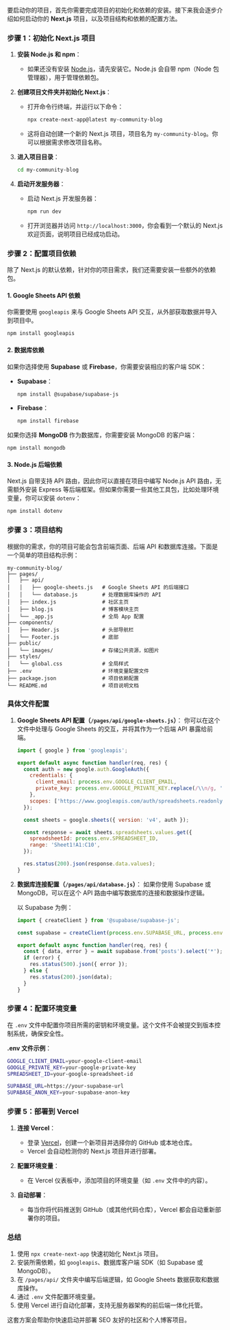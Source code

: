 要启动你的项目，首先你需要完成项目的初始化和依赖的安装。接下来我会逐步介绍如何启动你的 **Next.js** 项目，以及项目结构和依赖的配置方法。

### 步骤 1：初始化 Next.js 项目

1. **安装 Node.js 和 npm**：
   - 如果还没有安装 [Node.js](https://nodejs.org/)，请先安装它。Node.js 会自带 npm（Node 包管理器），用于管理依赖包。

2. **创建项目文件夹并初始化 Next.js**：
   - 打开命令行终端，并运行以下命令：
     ```bash
     npx create-next-app@latest my-community-blog
     ```
   - 这将自动创建一个新的 Next.js 项目，项目名为 `my-community-blog`。你可以根据需求修改项目名称。

3. **进入项目目录**：
   ```bash
   cd my-community-blog
   ```

4. **启动开发服务器**：
   - 启动 Next.js 开发服务器：
     ```bash
     npm run dev
     ```
   - 打开浏览器并访问 `http://localhost:3000`，你会看到一个默认的 Next.js 欢迎页面，说明项目已经成功启动。

### 步骤 2：配置项目依赖

除了 Next.js 的默认依赖，针对你的项目需求，我们还需要安装一些额外的依赖包。

#### 1. **Google Sheets API 依赖**

你需要使用 `googleapis` 来与 Google Sheets API 交互，从外部获取数据并导入到项目中。

```bash
npm install googleapis
```

#### 2. **数据库依赖**
如果你选择使用 **Supabase** 或 **Firebase**，你需要安装相应的客户端 SDK：

- **Supabase**：
  ```bash
  npm install @supabase/supabase-js
  ```

- **Firebase**：
  ```bash
  npm install firebase
  ```

如果你选择 **MongoDB** 作为数据库，你需要安装 MongoDB 的客户端：

```bash
npm install mongodb
```

#### 3. **Node.js 后端依赖**
Next.js 自带支持 API 路由，因此你可以直接在项目中编写 Node.js API 路由，无需额外安装 Express 等后端框架。但如果你需要一些其他工具包，比如处理环境变量，你可以安装 `dotenv`：

```bash
npm install dotenv
```

### 步骤 3：项目结构

根据你的需求，你的项目可能会包含前端页面、后端 API 和数据库连接。下面是一个简单的项目结构示例：

```
my-community-blog/
├── pages/
│   ├── api/
│   │   ├── google-sheets.js   # Google Sheets API 的后端接口
│   │   └── database.js        # 处理数据库操作的 API
│   ├── index.js               # 社区主页
│   ├── blog.js                # 博客模块主页
│   └── _app.js                # 全局 App 配置
├── components/
│   ├── Header.js              # 头部导航栏
│   └── Footer.js              # 底部
├── public/
│   └── images/                # 存储公共资源，如图片
├── styles/
│   └── global.css             # 全局样式
├── .env                       # 环境变量配置文件
├── package.json               # 项目依赖配置
└── README.md                  # 项目说明文档
```

### 具体文件配置

1. **Google Sheets API 配置（`/pages/api/google-sheets.js`）**：
   你可以在这个文件中处理与 Google Sheets 的交互，并将其作为一个后端 API 暴露给前端。

   ```js
   import { google } from 'googleapis';

   export default async function handler(req, res) {
     const auth = new google.auth.GoogleAuth({
       credentials: {
         client_email: process.env.GOOGLE_CLIENT_EMAIL,
         private_key: process.env.GOOGLE_PRIVATE_KEY.replace(/\\n/g, '\n'),
       },
       scopes: ['https://www.googleapis.com/auth/spreadsheets.readonly'],
     });

     const sheets = google.sheets({ version: 'v4', auth });

     const response = await sheets.spreadsheets.values.get({
       spreadsheetId: process.env.SPREADSHEET_ID,
       range: 'Sheet1!A1:C10',
     });

     res.status(200).json(response.data.values);
   }
   ```

2. **数据库连接配置（`/pages/api/database.js`）**：
   如果你使用 Supabase 或 MongoDB，可以在这个 API 路由中编写数据库的连接和数据操作逻辑。

   以 Supabase 为例：
   ```js
   import { createClient } from '@supabase/supabase-js';

   const supabase = createClient(process.env.SUPABASE_URL, process.env.SUPABASE_ANON_KEY);

   export default async function handler(req, res) {
     const { data, error } = await supabase.from('posts').select('*');
     if (error) {
       res.status(500).json({ error });
     } else {
       res.status(200).json(data);
     }
   }
   ```

### 步骤 4：配置环境变量

在 `.env` 文件中配置你项目所需的密钥和环境变量。这个文件不会被提交到版本控制系统，确保安全性。

**.env 文件示例**：
```bash
GOOGLE_CLIENT_EMAIL=your-google-client-email
GOOGLE_PRIVATE_KEY=your-google-private-key
SPREADSHEET_ID=your-google-spreadsheet-id

SUPABASE_URL=https://your-supabase-url
SUPABASE_ANON_KEY=your-supabase-anon-key
```

### 步骤 5：部署到 Vercel

1. **连接 Vercel**：
   - 登录 [Vercel](https://vercel.com/)，创建一个新项目并选择你的 GitHub 或本地仓库。
   - Vercel 会自动检测你的 Next.js 项目并进行部署。

2. **配置环境变量**：
   - 在 Vercel 仪表板中，添加项目的环境变量（如 `.env` 文件中的内容）。

3. **自动部署**：
   - 每当你将代码推送到 GitHub（或其他代码仓库），Vercel 都会自动重新部署你的项目。

### 总结

1. 使用 `npx create-next-app` 快速初始化 Next.js 项目。
2. 安装所需依赖，如 `googleapis`、数据库客户端 SDK（如 Supabase 或 MongoDB）。
3. 在 `/pages/api/` 文件夹中编写后端逻辑，如 Google Sheets 数据获取和数据库操作。
4. 通过 `.env` 文件配置环境变量。
5. 使用 Vercel 进行自动化部署，支持无服务器架构的前后端一体化托管。

这套方案会帮助你快速启动并部署 SEO 友好的社区和个人博客项目。